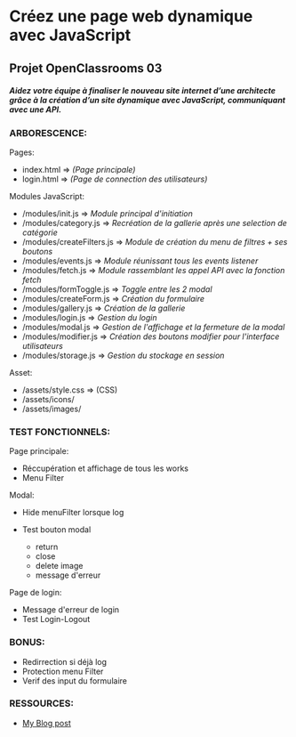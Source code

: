 # Créez une page web dynamique avec JavaScript
## Projet OpenClassrooms 03

##### *Aidez votre équipe à finaliser le nouveau site internet d’une architecte grâce à la création d’un site dynamique avec JavaScript, communiquant avec une API.*

### ARBORESCENCE:
Pages:
- index.html => *(Page principale)* 
- login.html => *(Page de connection des utilisateurs)*

Modules JavaScript: 
- /modules/init.js => *Module principal d'initiation*
- /modules/category.js => *Recréation de la gallerie après une selection de catégorie*
- /modules/createFilters.js => *Module de création du menu de filtres + ses boutons*
- /modules/events.js => *Module réunissant tous les events listener*
- /modules/fetch.js => *Module rassemblant les appel API avec la fonction fetch*
- /modules/formToggle.js => *Toggle entre les 2 modal*
- /modules/createForm.js => *Création du formulaire*
- /modules/gallery.js => *Création de la gallerie*
- /modules/login.js => *Gestion du login*
- /modules/modal.js => *Gestion de l'affichage et la fermeture de la modal*
- /modules/modifier.js => *Création des boutons modifier pour l'interface utilisateurs*
- /modules/storage.js => *Gestion du stockage en session*

Asset:
- /assets/style.css => (CSS)
- /assets/icons/
- /assets/images/


### TEST FONCTIONNELS:  
Page principale:  
- Réccupération et affichage de tous les works  
- Menu Filter  

Modal:  
- Hide menuFilter lorsque log  

- Test bouton modal  
    - return  
    - close  
    - delete image  
    - message d'erreur

Page de login:  
- Message d'erreur de login  
- Test Login-Logout  


### BONUS:
- Redirrection si déjà log  
- Protection menu Filter  
- Verif des input du formulaire  


### RESSOURCES:
- [My Blog post](https://blog.positive-link.net/oc_projet03)